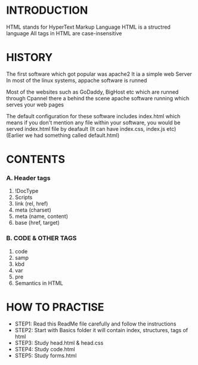 # INTRODUCTION 
HTML stands for HyperText Markup Language
HTML is a structred language
All tags in HTML are case-insensitive

# HISTORY
The first software which got popular was apache2
It ia a simple web Server 
In most of the linux systems, appache software is runned 

Most of the websites such as GoDaddy, BigHost etc which are runned through Cpannel
there a behind the scene apache software running which serves your web pages 

The default configuration for these software includes index.html 
which means if you don't mention any file within your software, you would be served index.html file by deafault 
(It can have index.css, index.js etc)
(Earlier we had something called default.html)

# CONTENTS 
### A. Header tags 
1. !DocType
2. Scripts
3. link (rel, href)
4. meta (charset)
5. meta (name, content)
6. base (href, target)

### B. CODE & OTHER TAGS
1. code 
2. samp 
3. kbd 
4. var
5. pre
6. Semantics in HTML

# HOW TO PRACTISE 
- STEP1: Read this ReadMe file carefully and follow the instructions
- STEP2: Start with Basics folder it will contain index, structures, tags of html
- STEP3: Study head.html & head.css
- STEP4: Study code.html
- STEP5: Study forms.html


